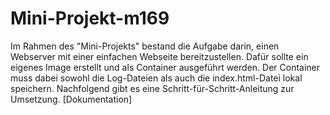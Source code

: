 # Mini-Projekt-m169

Im Rahmen des "Mini-Projekts" bestand die Aufgabe darin, einen Webserver mit einer einfachen Webseite bereitzustellen. Dafür sollte ein eigenes Image erstellt und als Container ausgeführt werden. Der Container muss dabei sowohl die Log-Dateien als auch die index.html-Datei lokal speichern. Nachfolgend gibt es eine Schritt-für-Schritt-Anleitung zur Umsetzung. [Dokumentation]
